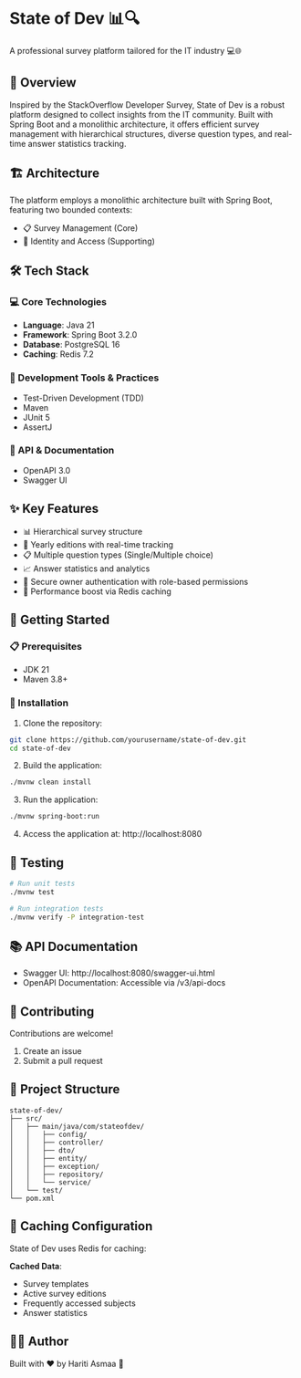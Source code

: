 # State of Dev 📊🔍

A professional survey platform tailored for the IT industry 💻🌐

## 🌟 Overview

Inspired by the StackOverflow Developer Survey, State of Dev is a robust platform designed to collect insights from the IT community. Built with Spring Boot and a monolithic architecture, it offers efficient survey management with hierarchical structures, diverse question types, and real-time answer statistics tracking.

## 🏗️ Architecture

The platform employs a monolithic architecture built with Spring Boot, featuring two bounded contexts:
- 📋 Survey Management (Core)
- 🔐 Identity and Access (Supporting)

## 🛠️ Tech Stack

### 💻 Core Technologies
- **Language**: Java 21
- **Framework**: Spring Boot 3.2.0
- **Database**: PostgreSQL 16
- **Caching**: Redis 7.2

### 🧪 Development Tools & Practices
- Test-Driven Development (TDD)
- Maven
- JUnit 5
- AssertJ

### 📖 API & Documentation
- OpenAPI 3.0
- Swagger UI

## ✨ Key Features

- 📊 Hierarchical survey structure
- 📅 Yearly editions with real-time tracking
- 📋 Multiple question types (Single/Multiple choice)
- 📈 Answer statistics and analytics
- 🔐 Secure owner authentication with role-based permissions
- 🚀 Performance boost via Redis caching

## 🚀 Getting Started

### 📋 Prerequisites
- JDK 21
- Maven 3.8+

### 🔧 Installation

1. Clone the repository:
```bash
git clone https://github.com/yourusername/state-of-dev.git
cd state-of-dev
```

2. Build the application:
```bash
./mvnw clean install
```

3. Run the application:
```bash
./mvnw spring-boot:run
```

4. Access the application at: http://localhost:8080

## 🧪 Testing

```bash
# Run unit tests
./mvnw test

# Run integration tests
./mvnw verify -P integration-test
```

## 📚 API Documentation
- Swagger UI: http://localhost:8080/swagger-ui.html
- OpenAPI Documentation: Accessible via /v3/api-docs

## 🤝 Contributing

Contributions are welcome! 

1. Create an issue
2. Submit a pull request

## 📝 Project Structure
```
state-of-dev/
├── src/
│   ├── main/java/com/stateofdev/
│   │   ├── config/
│   │   ├── controller/
│   │   ├── dto/
│   │   ├── entity/
│   │   ├── exception/
│   │   ├── repository/
│   │   └── service/
│   └── test/
└── pom.xml
```

## 🌈 Caching Configuration

State of Dev uses Redis for caching:

**Cached Data**:
- Survey templates
- Active survey editions
- Frequently accessed subjects
- Answer statistics

## 👩‍💻 Author

Built with ❤️ by Hariti Asmaa 🚀

